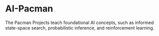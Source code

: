 # AI-Pacman
The Pacman Projects teach foundational AI concepts, such as informed state-space search, probabilistic inference, and reinforcement learning.
